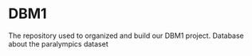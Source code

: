 # DBM1
The repository used to organized and build our DBM1 project. Database about the paralympics dataset
